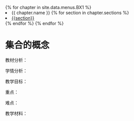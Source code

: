 <div id="sec_nav">
{% for chapter in site.data.menus.BX1 %}
    <li>
        {{ chapter.name }}
        {% for section in chapter.sections %}
        <li>
        <a href="{{section}}.html">{{section}}</a>
        </li>
        {% endfor %}
    </li>
{% endfor %}
</div>

<div id="sec">
<h1>集合的概念</h1>

教材分析：

学情分析：

教学目标：

重点：

难点：

教学材料：

</div>